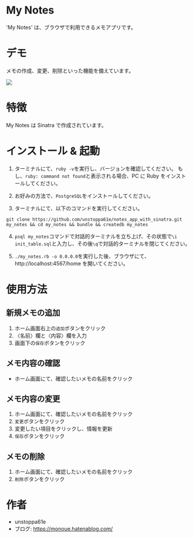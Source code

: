 # My Notes

'My Notes' は、ブラウザで利用できるメモアプリです。

# デモ

メモの作成、変更、削除といった機能を備えています。

![](https://user-images.githubusercontent.com/46347198/123735753-bbca4e80-d8da-11eb-8d8d-e422e5d4befc.gif)

# 特徴

My Notes は Sinatra で作成されています。

# インストール & 起動
1. ターミナルにて、`ruby -v`を実行し、バージョンを確認してください。
もし、`ruby: command not found`と表示される場合、PC に Ruby をインストールしてください。
 

2. お好みの方法で、`PostgreSQL`をインストールしてください。
   
3. ターミナルにて、以下のコマンドを実行してください。
```
git clone https://github.com/unstoppa61e/notes_app_with_sinatra.git my_notes && cd my_notes && bundle && createdb my_notes
```

4. `psql my_notes`コマンドで対話的ターミナルを立ち上げ、その状態で`\i init_table.sql`と入力し、その後`\q`で対話的ターミナルを閉じてください。

5. `./my_notes.rb -o 0.0.0.0`を実行した後、ブラウザにて、http://localhost:4567/home を開いてください。

# 使用方法
## 新規メモの追加
   1. ホーム画面右上の`追加`ボタンをクリック
   2. 〈名前〉欄と〈内容〉欄を入力
   3. 画面下の`保存`ボタンをクリック
   

## メモ内容の確認
   - ホーム画面にて、確認したいメモの名前をクリック
   

## メモ内容の変更
   1. ホーム画面にて、確認したいメモの名前をクリック
   2. `変更`ボタンをクリック
   3. 変更したい項目をクリックし、情報を更新
   4. `保存`ボタンをクリック
   

## メモの削除
   1. ホーム画面にて、確認したいメモの名前をクリック
   2. `削除`ボタンをクリック

# 作者

* unstoppa61e
* ブログ: https://monoue.hatenablog.com/
